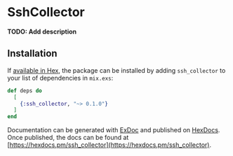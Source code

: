 # SshCollector

**TODO: Add description**

## Installation

If [available in Hex](https://hex.pm/docs/publish), the package can be installed
by adding `ssh_collector` to your list of dependencies in `mix.exs`:

```elixir
def deps do
  [
    {:ssh_collector, "~> 0.1.0"}
  ]
end
```

Documentation can be generated with [ExDoc](https://github.com/elixir-lang/ex_doc)
and published on [HexDocs](https://hexdocs.pm). Once published, the docs can
be found at [https://hexdocs.pm/ssh_collector](https://hexdocs.pm/ssh_collector).

